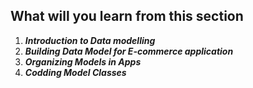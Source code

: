 ## What will you learn from this section
1. ___Introduction to Data modelling___
2. ___Building Data Model for E-commerce application___
3. ___Organizing Models in Apps___
4. ___Codding Model Classes___